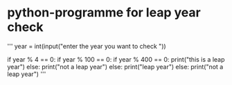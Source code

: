 # python-programme for leap year check
'''
year = int(input("enter the year you want to check "))

if year % 4 == 0:
  if year % 100 == 0:
    if year % 400 == 0:
      print("this is a leap year")
    else:
      print("not a leap year")
  else:
    print("leap year")
else:
  print("not a leap year")
  '''
